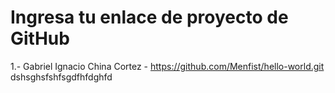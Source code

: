 # Ingresa tu enlace de proyecto de GitHub

1.- Gabriel Ignacio China Cortez - https://github.com/Menfist/hello-world.git
dshsghsfshfsgdfhfdghfd
